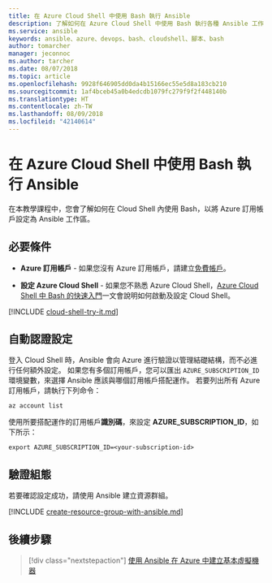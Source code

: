 ```yaml
---
title: 在 Azure Cloud Shell 中使用 Bash 執行 Ansible
description: 了解如何在 Azure Cloud Shell 中使用 Bash 執行各種 Ansible 工作
ms.service: ansible
keywords: ansible、azure、devops、bash、cloudshell、腳本、bash
author: tomarcher
manager: jeconnoc
ms.author: tarcher
ms.date: 08/07/2018
ms.topic: article
ms.openlocfilehash: 9928f646905dd0da4b15166ec55e5d8a183cb210
ms.sourcegitcommit: 1af4bceb45a0b4edcdb1079fc279f9f2f448140b
ms.translationtype: HT
ms.contentlocale: zh-TW
ms.lasthandoff: 08/09/2018
ms.locfileid: "42140614"
---
```

# <a name="run-ansible-with-bash-in-azure-cloud-shell"></a>在 Azure Cloud Shell 中使用 Bash 執行 Ansible

在本教學課程中，您會了解如何在 Cloud Shell 內使用 Bash，以將 Azure 訂用帳戶設定為 Ansible 工作區。 

## <a name="prerequisites"></a>必要條件

- **Azure 訂用帳戶** - 如果您沒有 Azure 訂用帳戶，請建立[免費帳戶](https://azure.microsoft.com/free/?ref=microsoft.com&utm_source=microsoft.com&utm_medium=docs&utm_campaign=visualstudio)。

- **設定 Azure Cloud Shell** - 如果您不熟悉 Azure Cloud Shell，[Azure Cloud Shell 中 Bash 的快速入門](https://docs.microsoft.com/azure/cloud-shell/quickstart)一文會說明如何啟動及設定 Cloud Shell。 

[!INCLUDE [cloud-shell-try-it.md](../../includes/cloud-shell-try-it.md)]

## <a name="automatic-credential-configuration"></a>自動認證設定

登入 Cloud Shell 時，Ansible 會向 Azure 進行驗證以管理結礎結構，而不必進行任何額外設定。 如果您有多個訂用帳戶，您可以匯出 `AZURE_SUBSCRIPTION_ID` 環境變數，來選擇 Ansible 應該與哪個訂用帳戶搭配運作。 若要列出所有 Azure 訂用帳戶，請執行下列命令：

```azurecli-interactive
az account list
```

使用所要搭配運作的訂用帳戶**識別碼**，來設定 **AZURE_SUBSCRIPTION_ID**，如下所示：

```azurecli-interactive
export AZURE_SUBSCRIPTION_ID=<your-subscription-id>
```

## <a name="verify-the-configuration"></a>驗證組態
若要確認設定成功，請使用 Ansible 建立資源群組。

[!INCLUDE [create-resource-group-with-ansible.md](../../includes/ansible-create-resource-group.md)]

## <a name="next-steps"></a>後續步驟

> [!div class="nextstepaction"] 
> [使用 Ansible 在 Azure 中建立基本虛擬機器](/azure/virtual-machines/linux/ansible-create-vm)